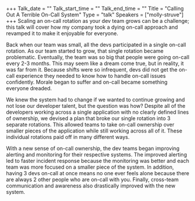 +++
Talk_date = ""
Talk_start_time = ""
Talk_end_time = ""
Title = "Calling Out A Terrible On-Call System"
Type = "talk"
Speakers = ["molly-struve"]
+++
Scaling an on-call rotation as your dev team grows can be a challenge; this talk will cover how my company took a dying on-call approach and revamped it to make it enjoyable for everyone.

Back when our team was small, all the devs participated in a single on-call rotation. As our team started to grow, that single rotation became problematic. Eventually, the team was so big that people were going on-call every 2-3 months. This may seem like a dream come true, but in reality, it was far from it. Because shifts were so infrequent, devs did not get the on-call experience they needed to know how to handle on-call issues confidently. Morale began to suffer and on-call became something everyone dreaded.

We knew the system had to change if we wanted to continue growing and not lose our developer talent, but the question was how? Despite all of the developers working across a single application with no clearly defined lines of ownership, we devised a plan that broke our single rotation into 3 separate rotations. This allowed teams to take on-call ownership over smaller pieces of the application while still working across all of it. These individual rotations paid off in many different ways.

With a new sense of on-call ownership, the dev teams began improving alerting and monitoring for their respective systems. The improved alerting led to faster incident response because the monitoring was better and each team was more focused on a smaller piece of the system. In addition, having 3 devs on-call at once means no one ever feels alone because there are always 2 other people who are on-call with you. Finally, cross-team communication and awareness also drastically improved with the new system.
